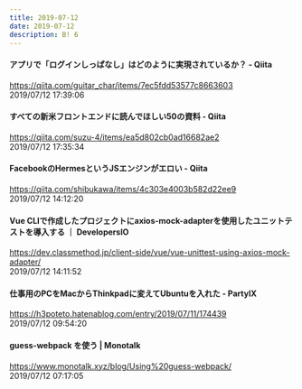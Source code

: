 ```yaml
---
title: 2019-07-12
date: 2019-07-12
description: B! 6
---
```


#### アプリで「ログインしっぱなし」はどのように実現されているか？ - Qiita
https://qiita.com/guitar_char/items/7ec5fdd53577c8663603<br>
2019/07/12 17:39:06<br>


#### すべての新米フロントエンドに読んでほしい50の資料 - Qiita
https://qiita.com/suzu-4/items/ea5d802cb0ad16682ae2<br>
2019/07/12 17:35:34<br>


#### FacebookのHermesというJSエンジンがエロい - Qiita
https://qiita.com/shibukawa/items/4c303e4003b582d22ee9<br>
2019/07/12 14:12:20<br>


#### Vue CLIで作成したプロジェクトにaxios-mock-adapterを使用したユニットテストを導入する ｜ DevelopersIO
https://dev.classmethod.jp/client-side/vue/vue-unittest-using-axios-mock-adapter/<br>
2019/07/12 14:11:52<br>


#### 仕事用のPCをMacからThinkpadに変えてUbuntuを入れた - PartyIX
https://h3poteto.hatenablog.com/entry/2019/07/11/174439<br>
2019/07/12 09:54:20<br>


#### guess-webpack を使う | Monotalk
https://www.monotalk.xyz/blog/Using%20guess-webpack/<br>
2019/07/12 07:17:05<br>


